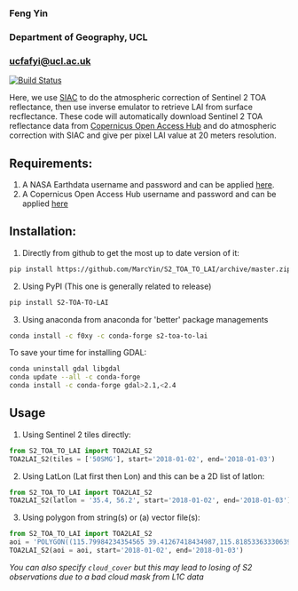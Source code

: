 ### Feng Yin                          
### Department of Geography, UCL      
### ucfafyi@ucl.ac.uk                 
 
[![Build Status](https://travis-ci.org/MarcYin/S2_TOA_TO_LAI.svg?branch=master)](https://travis-ci.org/MarcYin/S2_TOA_TO_LAI)
 
Here, we use [SIAC](https://github.com/multiply-org/atmospheric_correction/) to do 
the atmospheric correction of Sentinel 2 TOA reflectance, then use inverse emulator 
to retrieve LAI from surface recflectance. These code will automatically download 
Sentinel 2 TOA reflectance data from [Copernicus Open Access Hub](https://scihub.copernicus.eu/) 
and do atmospheric correction with SIAC and give per pixel LAI value at 20 meters resolution.
 
 
## Requirements:                                                                                                                              
 
1. A NASA Earthdata username and password and can be applied [here](https://urs.earthdata.nasa.gov).
2. A Copernicus Open Access Hub username and password and can be applied [here](https://scihub.copernicus.eu/dhus/#/self-registration) 
 
## Installation:
 
1. Directly from github to get the most up to date version of it:                             
```bash                               
pip install https://github.com/MarcYin/S2_TOA_TO_LAI/archive/master.zip
```    
2. Using PyPI (This one is generally related to release)
```bash                               
pip install S2-TOA-TO-LAI
```  
3. Using anaconda from anaconda for 'better' package managements                               
```bash                               
conda install -c f0xy -c conda-forge s2-toa-to-lai
``` 

To save your time for installing GDAL:             
```bash
conda uninstall gdal libgdal
conda update --all -c conda-forge
conda install -c conda-forge gdal>2.1,<2.4
```  
 
## Usage
 
1. Using Sentinel 2 tiles directly:
```python
from S2_TOA_TO_LAI import TOA2LAI_S2
TOA2LAI_S2(tiles = ['50SMG'], start='2018-01-02', end='2018-01-03')
```
2. Using LatLon (Lat first then Lon) and this can be a 2D list of latlon:
```python
from S2_TOA_TO_LAI import TOA2LAI_S2
TOA2LAI_S2(latlon = '35.4, 56.2', start='2018-01-02', end='2018-01-03')
```
 
3. Using polygon from string(s) or (a) vector file(s):
```python                                            
from S2_TOA_TO_LAI import TOA2LAI_S2
aoi = 'POLYGON((115.79984234354565 39.41267418434987,115.81853363330639 39.41267418434987,115.81853363330639 39.42542974293974,115.79984234354565 39.42542974293974,115.79984234354565 39.41267418434987))' # or a vector file 
TOA2LAI_S2(aoi = aoi, start='2018-01-02', end='2018-01-03')
``` 
 
*You can also specify `cloud_cover` but this may lead to losing of S2 observations due to a bad cloud mask from L1C data*

